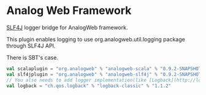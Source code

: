 Analog Web Framework
===============================================

[SLF4J](http://www.slf4j.org) logger bridge for AnalogWeb framework.

This plugin enables logging to use org.analogweb.util.logging package through SLF4J API.

There is SBT's case.

```scala
val scalaplugin = "org.analogweb" % "analogweb-scala" % "0.9.2-SNAPSHOT"
val slf4jplugin = "org.analogweb" % "analogweb-slf4j" % "0.9.2-SNAPSHOT"
// You also needs to add logger implementation(like [Logback](http://logback.qos.ch/)).
val logback = "ch.qos.logback" % "logback-classic" % "1.1.2" 
```

